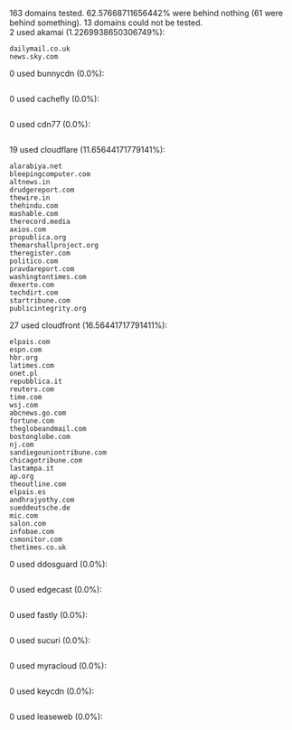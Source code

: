163 domains tested. 62.57668711656442% were behind nothing (61 were behind something). 13 domains could not be tested.<br>
2 used akamai (1.2269938650306749%):
```
dailymail.co.uk
news.sky.com
```

0 used bunnycdn (0.0%):
```

```

0 used cachefly (0.0%):
```

```

0 used cdn77 (0.0%):
```

```

19 used cloudflare (11.65644171779141%):
```
alarabiya.net
bleepingcomputer.com
altnews.in
drudgereport.com
thewire.in
thehindu.com
mashable.com
therecord.media
axios.com
propublica.org
themarshallproject.org
theregister.com
politico.com
pravdareport.com
washingtontimes.com
dexerto.com
techdirt.com
startribune.com
publicintegrity.org
```

27 used cloudfront (16.56441717791411%):
```
elpais.com
espn.com
hbr.org
latimes.com
onet.pl
repubblica.it
reuters.com
time.com
wsj.com
abcnews.go.com
fortune.com
theglobeandmail.com
bostonglobe.com
nj.com
sandiegouniontribune.com
chicagotribune.com
lastampa.it
ap.org
theoutline.com
elpais.es
andhrajyothy.com
sueddeutsche.de
mic.com
salon.com
infobae.com
csmonitor.com
thetimes.co.uk
```

0 used ddosguard (0.0%):
```

```

0 used edgecast (0.0%):
```

```

0 used fastly (0.0%):
```

```

0 used sucuri (0.0%):
```

```

0 used myracloud (0.0%):
```

```

0 used keycdn (0.0%):
```

```

0 used leaseweb (0.0%):
```

```
